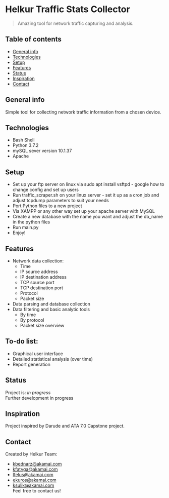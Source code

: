 # Helkur Traffic Stats Collector
> Amazing tool for network traffic capturing and analysis.

## Table of contents
* [General info](#general-info)
* [Technologies](#technologies)
* [Setup](#setup)
* [Features](#features)
* [Status](#status)
* [Inspiration](#inspiration)
* [Contact](#contact)

## General info
Simple tool for collecting network traffic information from a chosen device. 

## Technologies
* Bash Shell
* Python 3.7.2
* mySQL sever version 10.1.37
* Apache

## Setup
* Set up your ftp server on linux via sudo apt install vsftpd - google how to change config and set up users
* Run traffic_scraper.sh on your linux server - set it up as a cron job and adjust tcpdump parameters to suit your needs
* Port Python files to a new project
* Via XAMPP or any other way set up your apache server with MySQL
* Create a new database with the name you want and adjust the db_name in the python files
* Run main.py
* Enjoy!

## Features
* Network data collection:
    *  Time
    *  IP source address
    *  IP destination address
    *  TCP source port
    *  TCP destination port
    *  Protocol
    *  Packet size
* Data parsing and database collection
* Data filtering and basic analytic tools
    *  By time
    *  By protocol
    *  Packet size overview

## To-do list:
* Graphical user interface
* Detailed statistical analysis (over time)
* Report generation

## Status
Project is: _in progress_  
Further development in progress

## Inspiration
Project inspired by Darude and ATA 7.0 Capstone project.

## Contact
Created by Helkur Team:
* [kbednarz@akamai.com](mailto:kbednarz@akamai.com)
* [kfatyga@akamai.com](mailto:kfatyga@akamai.com)
* [lfelus@akamai.com](mailto:lfelus@akamai.com)
* [ekuros@akamai.com](mailto:@ekuros@akamai.com)
* [ksulik@akamai.com](mailto:ksulik@akamai.com)  
Feel free to contact us!
